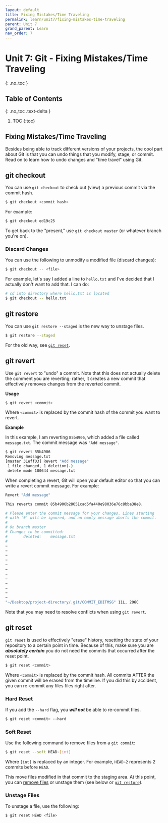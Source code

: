 ```yaml
---
layout: default
title: Fixing Mistakes/Time Traveling
permalink: learn/unit7/fixing-mistakes-time-traveling
parent: Unit 7
grand_parent: Learn
nav_order: 7
---
```


<!-- prettier-ignore-start -->

# Unit 7: Git - Fixing Mistakes/Time Traveling
{: .no_toc }

## Table of Contents
{: .no_toc .text-delta }

1. TOC
{:toc}

<!-- prettier-ignore-end -->

## Fixing Mistakes/Time Traveling

Besides being able to track different versions of your projects,
the cool part about Git is that you can undo things that
you modify, stage, or commit. Read on to learn how to undo changes
and "time travel" using Git.

## git checkout

You can use `git checkout` to check out (view) a previous commit via the commit hash.

```bash
$ git checkout <commit hash>
```

For example:

```bash
$ git checkout ed19c25
```

To get back to the "present," use `git checkout master` (or whatever branch you're on).

### Discard Changes

You can use the following to unmodify a modified file (discard changes):

```bash
$ git checkout -- <file>
```

For example, let's say I added a line to `hello.txt` and I've decided that I actually don't want to add that. I can do:

```bash
# cd into directory where hello.txt is located
$ git checkout -- hello.txt
```

## git restore

You can use `git restore --staged` is the new way to unstage files.

```bash
$ git restore --staged
```

For the old way, see [`git reset`](#git-reset).

## git revert

Use `git revert` to "undo" a commit. Note that this does not
actually delete the comment you are reverting; rather, it
creates a new commit that effectively removes changes from
the reverted commit.

**Usage**

```bash
$ git revert <commit>
```

Where `<commit>` is replaced by the commit hash of the commit
you want to revert.

**Example**

In this example, I am reverting `85b4906`, which added a file
called `message.txt`. The commit message was `"Add message"`.

```bash
$ git revert 85b4906
Removing message.txt
[master 31eff03] Revert "Add message"
 1 file changed, 1 deletion(-)
 delete mode 100644 message.txt
```

When completing a revert, Git will open your default editor
so that you can write a revert commit message. For example: 

```bash
Revert "Add message"

This reverts commit 85b4906b28651cad5fa440e98036e76c8bba38e8.

# Please enter the commit message for your changes. Lines starting
# with '#' will be ignored, and an empty message aborts the commit.
#
# On branch master
# Changes to be committed:
#       deleted:    message.txt
#
~                                                                               
~                                                                               
~                                                                               
~                                                                               
~                                                                               
~                                                                               
~                                                                               
~                                                                               
~                                                                               
~                                                                               
~                                                                               
~                                                                               
"~/Desktop/project-directory/.git/COMMIT_EDITMSG" 11L, 296C
```

Note that you may need to resolve conflicts when using `git revert`.

## git reset

`git reset` is used to effectively "erase" history, resetting
the state of your repository to a certain point in time. Because of this,
make sure you are ***absolutely certain*** you do not need the commits
that occurred after the reset point.

```bash
$ git reset <commit>
```

Where `<commit>` is replaced by the commit hash. All commits AFTER
the given commit will be erased from the timeline. If you did this by
accident, you can re-commit any files files right after.

### Hard Reset

If you add the `--hard` flag, you ***will not*** be able to re-commit files.

```bash
$ git reset <commit> --hard
```

### Soft Reset

Use the following command to remove files from a `git commit`:

```bash
$ git reset --soft HEAD~[int]
```

Where `[int]` is replaced by an integer. For example, `HEAD~2`
represents 2 commits before `HEAD`.

This move files modified in that commit to the staging area.
At this point, you can [remove files](/learn-code/learn/unit7/other-useful-stuff#git-rm)
or unstage them (see below or [`git restore`](#git-restore)).

### Unstage Files

To unstage a file, use the following:

```bash
$ git reset HEAD <file>
```
